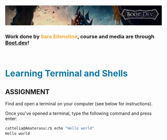![alt text](img/image-3.png)

### Work done by <span style="color:#ECAD35">Sara Eilenstine</span>, course and media are through <a href="https://www.boot.dev/">Boot.dev</a>!

<br>

# <span style="color:#0F77A5"><strong>Learning Terminal and Shells</strong></span>

## ASSIGNMENT

Find and open a terminal on your computer (see below for instructions).

Once you've opened a terminal, type the following command and press enter:

```bash
cattelia@Amaterasu:/$ echo "Hello world"
Hello world
```


